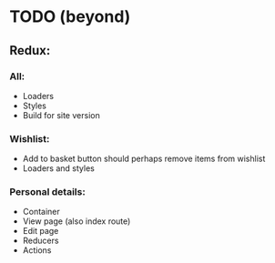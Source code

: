 # TODO (beyond)

## Redux:

### All:
* Loaders
* Styles
* Build for site version

### Wishlist:
* Add to basket button should perhaps remove items from wishlist
* Loaders and styles

### Personal details:
* Container
* View page (also index route)
* Edit page
* Reducers
* Actions
